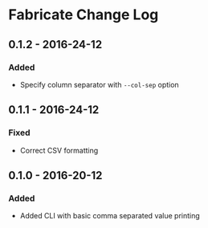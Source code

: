 Fabricate Change Log
====================

0.1.2 - 2016-24-12
------------------
### Added
- Specify column separator with `--col-sep` option

0.1.1 - 2016-24-12
------------------
### Fixed
- Correct CSV formatting

0.1.0 - 2016-20-12
------------------
### Added
- Added CLI with basic comma separated value printing
